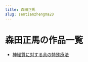 ```yaml
---
title: 森田正馬
slug: sentianzhengma20
---
```


# 森田正馬の作品一覧

- [神経質に対する余の特殊療法](shenjingzhiniduisuruyunoteshuliaofa4f)
